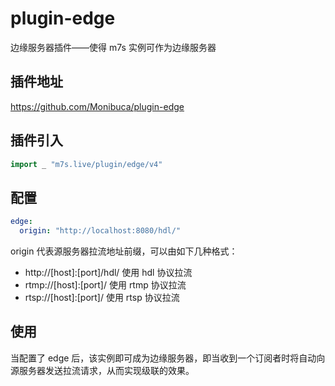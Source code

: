 # plugin-edge

边缘服务器插件——使得 m7s 实例可作为边缘服务器

## 插件地址

https://github.com/Monibuca/plugin-edge

## 插件引入

```go
import _ "m7s.live/plugin/edge/v4"
```

## 配置

```yaml
edge:
  origin: "http://localhost:8080/hdl/"
```

origin 代表源服务器拉流地址前缀，可以由如下几种格式：

- http://[host]:[port]/hdl/ 使用 hdl 协议拉流
- rtmp://[host]:[port]/ 使用 rtmp 协议拉流
- rtsp://[host]:[port]/ 使用 rtsp 协议拉流

## 使用

当配置了 edge 后，该实例即可成为边缘服务器，即当收到一个订阅者时将自动向源服务器发送拉流请求，从而实现级联的效果。
